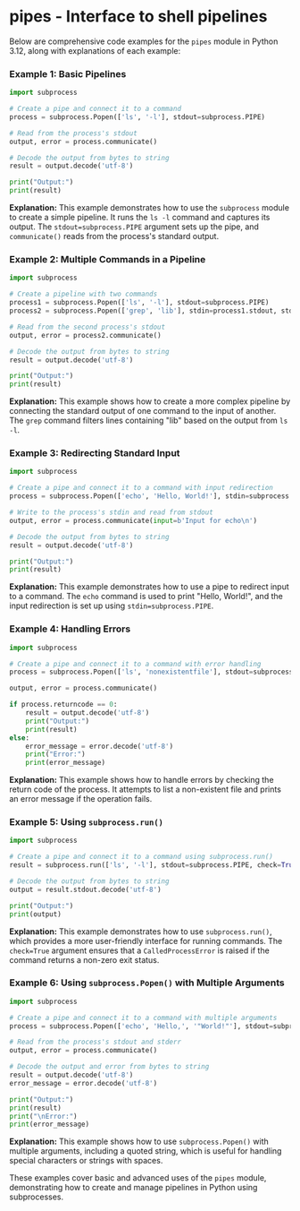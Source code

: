 # pipes - Interface to shell pipelines

Below are comprehensive code examples for the `pipes` module in Python 3.12, along with explanations of each example:

### Example 1: Basic Pipelines

```python
import subprocess

# Create a pipe and connect it to a command
process = subprocess.Popen(['ls', '-l'], stdout=subprocess.PIPE)

# Read from the process's stdout
output, error = process.communicate()

# Decode the output from bytes to string
result = output.decode('utf-8')

print("Output:")
print(result)
```

**Explanation:**
This example demonstrates how to use the `subprocess` module to create a simple pipeline. It runs the `ls -l` command and captures its output. The `stdout=subprocess.PIPE` argument sets up the pipe, and `communicate()` reads from the process's standard output.

### Example 2: Multiple Commands in a Pipeline

```python
import subprocess

# Create a pipeline with two commands
process1 = subprocess.Popen(['ls', '-l'], stdout=subprocess.PIPE)
process2 = subprocess.Popen(['grep', 'lib'], stdin=process1.stdout, stdout=subprocess.PIPE)

# Read from the second process's stdout
output, error = process2.communicate()

# Decode the output from bytes to string
result = output.decode('utf-8')

print("Output:")
print(result)
```

**Explanation:**
This example shows how to create a more complex pipeline by connecting the standard output of one command to the input of another. The `grep` command filters lines containing "lib" based on the output from `ls -l`.

### Example 3: Redirecting Standard Input

```python
import subprocess

# Create a pipe and connect it to a command with input redirection
process = subprocess.Popen(['echo', 'Hello, World!'], stdin=subprocess.PIPE, stdout=subprocess.PIPE)

# Write to the process's stdin and read from stdout
output, error = process.communicate(input=b'Input for echo\n')

# Decode the output from bytes to string
result = output.decode('utf-8')

print("Output:")
print(result)
```

**Explanation:**
This example demonstrates how to use a pipe to redirect input to a command. The `echo` command is used to print "Hello, World!", and the input redirection is set up using `stdin=subprocess.PIPE`.

### Example 4: Handling Errors

```python
import subprocess

# Create a pipe and connect it to a command with error handling
process = subprocess.Popen(['ls', 'nonexistentfile'], stdout=subprocess.PIPE, stderr=subprocess.PIPE)

output, error = process.communicate()

if process.returncode == 0:
    result = output.decode('utf-8')
    print("Output:")
    print(result)
else:
    error_message = error.decode('utf-8')
    print("Error:")
    print(error_message)
```

**Explanation:**
This example shows how to handle errors by checking the return code of the process. It attempts to list a non-existent file and prints an error message if the operation fails.

### Example 5: Using `subprocess.run()`

```python
import subprocess

# Create a pipe and connect it to a command using subprocess.run()
result = subprocess.run(['ls', '-l'], stdout=subprocess.PIPE, check=True)

# Decode the output from bytes to string
output = result.stdout.decode('utf-8')

print("Output:")
print(output)
```

**Explanation:**
This example demonstrates how to use `subprocess.run()`, which provides a more user-friendly interface for running commands. The `check=True` argument ensures that a `CalledProcessError` is raised if the command returns a non-zero exit status.

### Example 6: Using `subprocess.Popen()` with Multiple Arguments

```python
import subprocess

# Create a pipe and connect it to a command with multiple arguments
process = subprocess.Popen(['echo', 'Hello,', '"World!"'], stdout=subprocess.PIPE, stderr=subprocess.PIPE)

# Read from the process's stdout and stderr
output, error = process.communicate()

# Decode the output and error from bytes to string
result = output.decode('utf-8')
error_message = error.decode('utf-8')

print("Output:")
print(result)
print("\nError:")
print(error_message)
```

**Explanation:**
This example shows how to use `subprocess.Popen()` with multiple arguments, including a quoted string, which is useful for handling special characters or strings with spaces.

These examples cover basic and advanced uses of the `pipes` module, demonstrating how to create and manage pipelines in Python using subprocesses.
